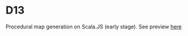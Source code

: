 # D13

Procedural map generation on Scala.JS (early stage). See preview [here](http://htmlpreview.github.io/?https://github.com/glebreutov/D13/blob/master/index.html)  
